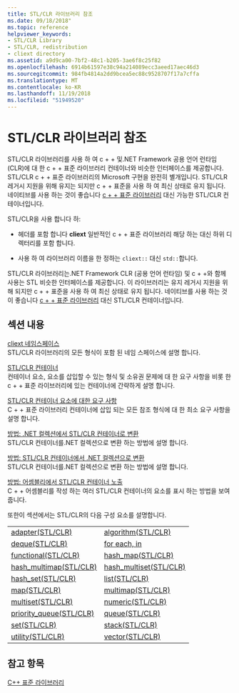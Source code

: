 ```yaml
---
title: STL/CLR 라이브러리 참조
ms.date: 09/18/2018"
ms.topic: reference
helpviewer_keywords:
- STL/CLR Library
- STL/CLR, redistribution
- cliext directory
ms.assetid: a9d9ca00-7bf2-48c1-b205-3ae6f8c25f82
ms.openlocfilehash: 6914b61597e38c94a214089ecc3aeed17aec46d3
ms.sourcegitcommit: 984fb4814a2dd9bcea5ec88c9528707f17a7cffa
ms.translationtype: MT
ms.contentlocale: ko-KR
ms.lasthandoff: 11/19/2018
ms.locfileid: "51949520"
---
```

# <a name="stlclr-library-reference"></a>STL/CLR 라이브러리 참조

STL/CLR 라이브러리를 사용 하 여 c + + 및.NET Framework 공용 언어 런타임 (CLR)에 대 한 c + + 표준 라이브러리 컨테이너와 비슷한 인터페이스를 제공합니다. STL/CLR c + + 표준 라이브러리의 Microsoft 구현을 완전히 별개입니다. STL/CLR 레거시 지원을 위해 유지는 되지만 c + + 표준을 사용 하 여 최신 상태로 유지 됩니다. 네이티브를 사용 하는 것이 좋습니다 [c + + 표준 라이브러리](../standard-library/cpp-standard-library-reference.md) 대신 가능한 STL/CLR 컨테이너입니다.

STL/CLR을 사용 합니다 하:

- 헤더를 포함 합니다 **cliext** 일반적인 c + + 표준 라이브러리 해당 하는 대신 하위 디렉터리를 포함 합니다.

- 사용 하 여 라이브러리 이름을 한 정하는 `cliext::` 대신 `std::`합니다.

STL/CLR 라이브러리는.NET Framework CLR (공용 언어 런타임) 및 c + +와 함께 사용는 STL 비슷한 인터페이스를 제공합니다. 이 라이브러리는 유지 레거시 지원을 위해 되지만 c + + 표준을 사용 하 여 최신 상태로 유지 됩니다. 네이티브를 사용 하는 것이 좋습니다 [c + + 표준 라이브러리](../standard-library/cpp-standard-library-reference.md) 대신 STL/CLR 컨테이너입니다.

## <a name="in-this-section"></a>섹션 내용

[cliext 네임스페이스](../dotnet/cliext-namespace.md)<br/>
STL/CLR 라이브러리의 모든 형식이 포함 된 네임 스페이스에 설명 합니다.

[STL/CLR 컨테이너](../dotnet/stl-clr-containers.md)<br/>
컨테이너 요소, 요소를 삽입할 수 있는 형식 및 소유권 문제에 대 한 요구 사항을 비롯 한 c + + 표준 라이브러리에 있는 컨테이너에 간략하게 설명 합니다.

[STL/CLR 컨테이너 요소에 대한 요구 사항](../dotnet/requirements-for-stl-clr-container-elements.md)<br/>
C + + 표준 라이브러리 컨테이너에 삽입 되는 모든 참조 형식에 대 한 최소 요구 사항을 설명 합니다.

[방법: .NET 컬렉션에서 STL/CLR 컨테이너로 변환](../dotnet/how-to-convert-from-a-dotnet-collection-to-a-stl-clr-container.md)<br/>
STL/CLR 컨테이너를.NET 컬렉션으로 변환 하는 방법에 설명 합니다.

[방법: STL/CLR 컨테이너에서 .NET 컬렉션으로 변환](../dotnet/how-to-convert-from-a-stl-clr-container-to-a-dotnet-collection.md)<br/>
STL/CLR 컨테이너를.NET 컬렉션으로 변환 하는 방법에 설명 합니다.

[방법: 어셈블리에서 STL/CLR 컨테이너 노출](../dotnet/how-to-expose-an-stl-clr-container-from-an-assembly.md)<br/>
C + + 어셈블리를 작성 하는 여러 STL/CLR 컨테이너의 요소를 표시 하는 방법을 보여 줍니다.

또한이 섹션에서는 STL/CLR의 다음 구성 요소를 설명합니다.

|||
|-|-|
|[adapter(STL/CLR)](../dotnet/adapter-stl-clr.md)|[algorithm(STL/CLR)](../dotnet/algorithm-stl-clr.md)|
|[deque(STL/CLR)](../dotnet/deque-stl-clr.md)|[for each, in](../dotnet/for-each-in.md)|
|[functional(STL/CLR)](../dotnet/functional-stl-clr.md)|[hash_map(STL/CLR)](../dotnet/hash-map-stl-clr.md)|
|[hash_multimap(STL/CLR)](../dotnet/hash-multimap-stl-clr.md)|[hash_multiset(STL/CLR)](../dotnet/hash-multiset-stl-clr.md)|
|[hash_set(STL/CLR)](../dotnet/hash-set-stl-clr.md)|[list(STL/CLR)](../dotnet/list-stl-clr.md)|
|[map(STL/CLR)](../dotnet/map-stl-clr.md)|[multimap(STL/CLR)](../dotnet/multimap-stl-clr.md)|
|[multiset(STL/CLR)](../dotnet/multiset-stl-clr.md)|[numeric(STL/CLR)](../dotnet/numeric-stl-clr.md)|
|[priority_queue(STL/CLR)](../dotnet/priority-queue-stl-clr.md)|[queue(STL/CLR)](../dotnet/queue-stl-clr.md)|
|[set(STL/CLR)](../dotnet/set-stl-clr.md)|[stack(STL/CLR)](../dotnet/stack-stl-clr.md)|
|[utility(STL/CLR)](../dotnet/utility-stl-clr.md)|[vector(STL/CLR)](../dotnet/vector-stl-clr.md)|

## <a name="see-also"></a>참고 항목

[C++ 표준 라이브러리](../standard-library/cpp-standard-library-reference.md)

